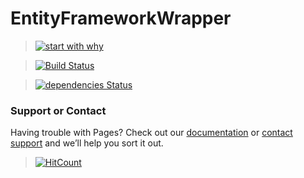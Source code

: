 # EntityFrameworkWrapper

> [![start with why](https://img.shields.io/badge/start%20with-why%3F-brightgreen.svg?style=flat)](http://www.ted.com/talks/simon_sinek_how_great_leaders_inspire_action)

> [![Build Status](https://travis-ci.org/AJEETX/EntityFrameworkWrapper.png?branch=master)](https://travis-ci.org/AJEETX/EntityFrameworkWrapper)

> [![dependencies Status](https://img.shields.io/badge/dependency-none-brightgreen.svg)](https://img.shields.io/badge/dependency-none-brightgreen.svg)

### Support or Contact

Having trouble with Pages? Check out our [documentation](https://github.com/AJEETX/EntityFrameworkWrapper/edit/master/README.md) or [contact support](mailto:ajeetkumar@email.com) and we’ll help you sort it out.


> [![HitCount](http://hits.dwyl.io/ajeetx/EntityFrameworkWrapper/projects/1.svg)](http://hits.dwyl.io/ajeetx/EntityFrameworkWrapper/projects/1)


